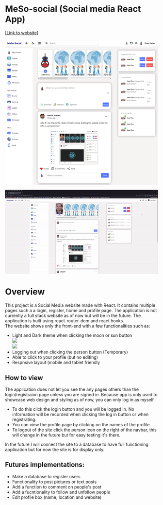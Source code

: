 # MeSo-social (Social media React App)

[[Link to website]](https://marcioarak.github.io/meso-social/)

<img src="./images/homepage.png">

![Alt Text](https://github.com/MarcioArak/meso-social/blob/main/images/update_profile.gif)

# Overview

This project is a Social Media website made with React. It contains multiple pages such a a login, register, home and profile page. The application is not currently a full stack website as of now but will be in the future.
The application is built using react-router-dom and react hooks.  
The website shows only the front-end with a few functionalities such as:

- Light and Dark theme when clicking the moon or sun button  
  <img src="./src/assets/pictures/theme-light.png">  
  <img src="./src/assets/pictures/theme-dark.png">
- Logging out when clicking the person button (Temporary)
- Able to click to your profile (but no editing)
- Respnsive layout (mobile and tablet friendly

## How to view

The application does not let you see the any pages others than the login/registraion page unless you are signed in. Because app is only used to showcase web design and styling as of now, you can only log in as myself.

- To do this click the login button and you will be logged in. No information will be recorded when clicking the log in button or when registrating.
- You can view the profile page by clicking on the names of the profile.
- To logout of the site click the person icon on the right of the navbar, this will change in the future but for easy testing it's there.

In the future I will connect the site to a database to have full functioning application
but for now the site is for display only.

## Futures implementations:

- Make a database to register users
- Functionality to post pictures or text posts
- Add a function to comment on people's post
- Add a fucntionality to follow and unfollow people
- Edit profile box (name, location and website)
